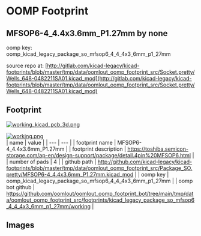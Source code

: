 # OOMP Footprint  
## MFSOP6-4_4.4x3.6mm_P1.27mm  by none  
  
oomp key: oomp_kicad_legacy_package_so_mfsop6_4_4_4x3_6mm_p1_27mm  
  
source repo at: [http://gitlab.com/kicad-legacy/kicad-footprints/blob/master/tmp/data/oomlout_oomp_footprint_src/Socket.pretty/Wells_648-0482211SA01.kicad_mod](http://gitlab.com/kicad-legacy/kicad-footprints/blob/master/tmp/data/oomlout_oomp_footprint_src/Socket.pretty/Wells_648-0482211SA01.kicad_mod)  
## Footprint  
  
[![working_kicad_pcb_3d.png](working_kicad_pcb_3d_600.png)](working_kicad_pcb_3d.png)  
  
[![working.png](working_600.png)](working.png)  
| name | value | 
| --- | --- | 
| footprint name | MFSOP6-4_4.4x3.6mm_P1.27mm | 
| footprint description | https://toshiba.semicon-storage.com/ap-en/design-support/package/detail.4pin%20MFSOP6.html | 
| number of pads | 4 | 
| github path | http://github.com/kicad-legacy/kicad-footprints/blob/master/tmp/data/oomlout_oomp_footprint_src/Package_SO.pretty/MFSOP6-4_4.4x3.6mm_P1.27mm.kicad_mod | 
| oomp key | oomp_kicad_legacy_package_so_mfsop6_4_4_4x3_6mm_p1_27mm | 
| oomp bot github | https://github.com/oomlout/oomlout_oomp_footprint_bot/tree/main/tmp/data/oomlout_oomp_footprint_src/footprints/kicad_legacy_package_so_mfsop6_4_4_4x3_6mm_p1_27mm/working | 
## Images  
